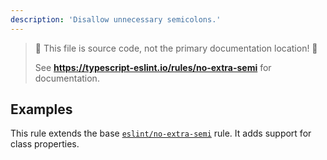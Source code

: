 ```yaml
---
description: 'Disallow unnecessary semicolons.'
---
```


> 🛑 This file is source code, not the primary documentation location! 🛑
>
> See **<https://typescript-eslint.io/rules/no-extra-semi>** for documentation.

## Examples

This rule extends the base [`eslint/no-extra-semi`](https://eslint.org/docs/rules/no-extra-semi) rule.
It adds support for class properties.
